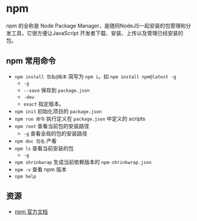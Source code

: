 # npm
npm 的全称是 Node Package Manager，是随同NodeJS一起安装的包管理和分发工具，它很方便让JavaScript 开发者下载、安装、上传以及管理已经安装的包。

## npm 常用命令
* `npm install 包名@版本` 简写为 `npm i`。如 `npm install npm@latest -g`
  * `-g`
  * `--save` 保存到 `package.json`
  * `-dev`
  * `exact` 指定版本。
* `npm init` 初始化项目的 `package.json`
* `npm run 命令` 执行定义在 `package.json` 中定义的 scripts
* `npm root` 查看当前包的安装路径
  * `-g` 查看全局的包的安装路径
* `npm doc 包名` 产看
* `npm ls` 查看当前安装的包
  * `-g`
* `npm shrinkwrap` 生成当前依赖版本的 `npm-shrinkwrap.json`
* `npm -v` 查看 npm 版本
* `npm help`

## 资源
* [npm 官方文档](https://docs.npmjs.com/)
